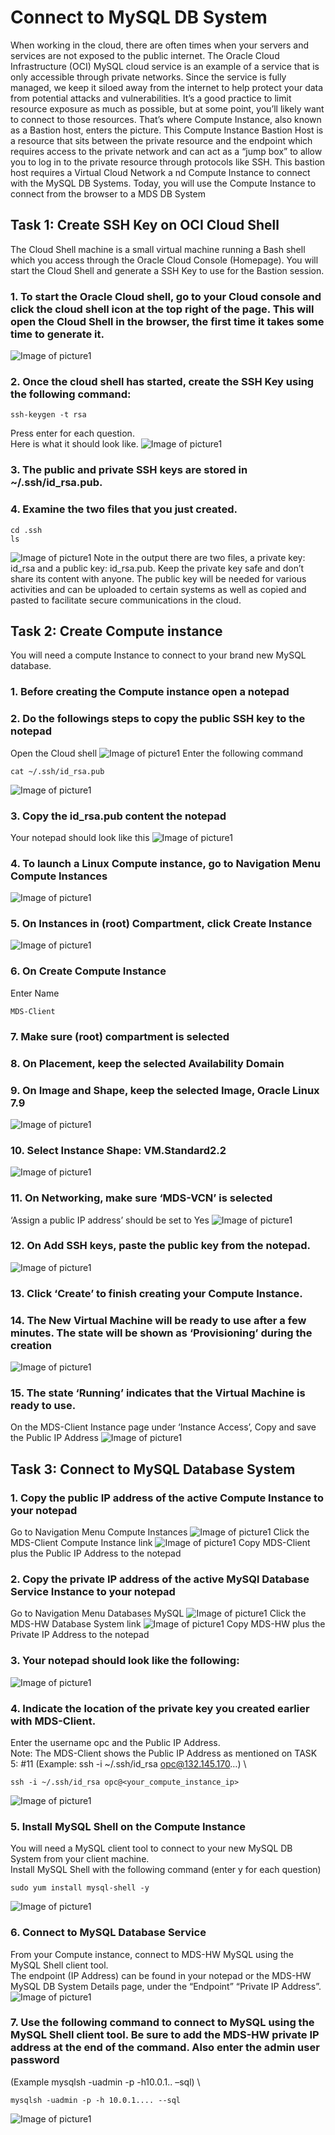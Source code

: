 # Connect to MySQL DB System
When working in the cloud, there are often times when your servers and services are not exposed to the public internet. 
The Oracle Cloud Infrastructure (OCI) MySQL cloud service is an example of a service that is only accessible through private networks. 
Since the service is fully managed, we keep it siloed away from the internet to help protect your data from potential attacks and vulnerabilities. 
It’s a good practice to limit resource exposure as much as possible, but at some point, you’ll likely want to connect to those resources. 
That’s where Compute Instance, also known as a Bastion host, enters the picture. 
This Compute Instance Bastion Host is a resource that sits between the private resource and the endpoint which requires access to the private network 
and can act as a “jump box” to allow you to log in to the private resource through protocols like SSH. This bastion host requires a Virtual Cloud Network a
nd Compute Instance to connect with the MySQL DB Systems.
Today, you will use the Compute Instance to connect from the browser to a MDS DB System

## Task 1: Create SSH Key on OCI Cloud Shell
The Cloud Shell machine is a small virtual machine running a Bash shell which you access through the Oracle Cloud Console (Homepage). You will start the Cloud Shell and generate a SSH Key to use for the Bastion session.
### 1. To start the Oracle Cloud shell, go to your Cloud console and click the cloud shell icon at the top right of the page. This will open the Cloud Shell in the browser, the first time it takes some time to generate it.
![Image of picture1](https://github.com/tripplea-sg/Heatwave_Workshop_Feb2022/blob/main/Images/cloudshell01.png)
### 2. Once the cloud shell has started, create the SSH Key using the following command:
```
ssh-keygen -t rsa
```
Press enter for each question. \
Here is what it should look like.
![Image of picture1](https://github.com/tripplea-sg/Heatwave_Workshop_Feb2022/blob/main/Images/ssh-key01.png)
### 3. The public and private SSH keys are stored in ~/.ssh/id_rsa.pub.
### 4. Examine the two files that you just created.
```
cd .ssh
ls
```
![Image of picture1](https://github.com/tripplea-sg/Heatwave_Workshop_Feb2022/blob/main/Images/ssh-ls-01.png)
Note in the output there are two files, a private key: id_rsa and a public key: id_rsa.pub. Keep the private key safe and don’t share its content with anyone. The public key will be needed for various activities and can be uploaded to certain systems as well as copied and pasted to facilitate secure communications in the cloud.

## Task 2: Create Compute instance
You will need a compute Instance to connect to your brand new MySQL database.
### 1. Before creating the Compute instance open a notepad
### 2. Do the followings steps to copy the public SSH key to the notepad
Open the Cloud shell 
![Image of picture1](https://github.com/tripplea-sg/Heatwave_Workshop_Feb2022/blob/main/Images/cloudshell-10.png)
Enter the following command
```
cat ~/.ssh/id_rsa.pub
```
![Image of picture1](https://github.com/tripplea-sg/Heatwave_Workshop_Feb2022/blob/main/Images/cloudshell-11.png)
### 3. Copy the id_rsa.pub content the notepad
Your notepad should look like this 
![Image of picture1](https://github.com/tripplea-sg/Heatwave_Workshop_Feb2022/blob/main/Images/notepad-rsa-key-1.png)
### 4. To launch a Linux Compute instance, go to Navigation Menu Compute Instances 
![Image of picture1](https://github.com/tripplea-sg/Heatwave_Workshop_Feb2022/blob/main/Images/05compute01.png)
### 5. On Instances in (root) Compartment, click Create Instance
![Image of picture1](https://github.com/tripplea-sg/Heatwave_Workshop_Feb2022/blob/main/Images/05compute02_00.png)
### 6. On Create Compute Instance
Enter Name
```
MDS-Client
```
### 7. Make sure (root) compartment is selected
### 8. On Placement, keep the selected Availability Domain
### 9. On Image and Shape, keep the selected Image, Oracle Linux 7.9
![Image of picture1](https://github.com/tripplea-sg/Heatwave_Workshop_Feb2022/blob/main/Images/05compute03.png)
### 10. Select Instance Shape: VM.Standard2.2
![Image of picture1](https://github.com/tripplea-sg/Heatwave_Workshop_Feb2022/blob/main/Images/05compute-shape.png)
### 11. On Networking, make sure ‘MDS-VCN’ is selected
‘Assign a public IP address’ should be set to Yes
![Image of picture1](https://github.com/tripplea-sg/Heatwave_Workshop_Feb2022/blob/main/Images/05compute04.png)
### 12. On Add SSH keys, paste the public key from the notepad.
![Image of picture1](https://github.com/tripplea-sg/Heatwave_Workshop_Feb2022/blob/main/Images/05compute-id-rsa-paste.png)
### 13. Click ‘Create’ to finish creating your Compute Instance.
### 14. The New Virtual Machine will be ready to use after a few minutes. The state will be shown as ‘Provisioning’ during the creation 
![Image of picture1](https://github.com/tripplea-sg/Heatwave_Workshop_Feb2022/blob/main/Images/05compute07.png)
### 15. The state ‘Running’ indicates that the Virtual Machine is ready to use.
On the MDS-Client Instance page under ‘Instance Access’, Copy and save the Public IP Address
![Image of picture1](https://github.com/tripplea-sg/Heatwave_Workshop_Feb2022/blob/main/Images/05compute08.png)

## Task 3: Connect to MySQL Database System
### 1. Copy the public IP address of the active Compute Instance to your notepad
Go to Navigation Menu Compute Instances 
![Image of picture1](https://github.com/tripplea-sg/Heatwave_Workshop_Feb2022/blob/main/Images/db-list.png)
Click the MDS-Client Compute Instance link 
![Image of picture1](https://github.com/tripplea-sg/Heatwave_Workshop_Feb2022/blob/main/Images/db-active.png)
Copy MDS-Client plus the Public IP Address to the notepad
### 2. Copy the private IP address of the active MySQl Database Service Instance to your notepad
Go to Navigation Menu Databases MySQL
![Image of picture1](https://github.com/tripplea-sg/Heatwave_Workshop_Feb2022/blob/main/Images/db-list.png)
Click the MDS-HW Database System link
![Image of picture1](https://github.com/tripplea-sg/Heatwave_Workshop_Feb2022/blob/main/Images/db-active.png)
Copy MDS-HW plus the Private IP Address to the notepad
### 3. Your notepad should look like the following: 
![Image of picture1](https://github.com/tripplea-sg/Heatwave_Workshop_Feb2022/blob/main/Images/notepad-rsa-key-compute-mds-1.png)
### 4. Indicate the location of the private key you created earlier with MDS-Client.
Enter the username opc and the Public IP Address. \
Note: The MDS-Client shows the Public IP Address as mentioned on TASK 5: #11
(Example: ssh -i ~/.ssh/id_rsa opc@132.145.170…) \
```
ssh -i ~/.ssh/id_rsa opc@<your_compute_instance_ip>
```
![Image of picture1](https://github.com/tripplea-sg/Heatwave_Workshop_Feb2022/blob/main/Images/06connect01-signin.png)
### 5. Install MySQL Shell on the Compute Instance
You will need a MySQL client tool to connect to your new MySQL DB System from your client machine. \
Install MySQL Shell with the following command (enter y for each question)
```
sudo yum install mysql-shell -y
```
![Image of picture1](https://github.com/tripplea-sg/Heatwave_Workshop_Feb2022/blob/main/Images/06connect02-shell.png)
### 6. Connect to MySQL Database Service
From your Compute instance, connect to MDS-HW MySQL using the MySQL Shell client tool. \
The endpoint (IP Address) can be found in your notepad or the MDS-HW MySQL DB System Details page, under the “Endpoint” “Private IP Address”.
![Image of picture1](https://github.com/tripplea-sg/Heatwave_Workshop_Feb2022/blob/main/Images/06connect03.png)
### 7. Use the following command to connect to MySQL using the MySQL Shell client tool. Be sure to add the MDS-HW private IP address at the end of the command. Also enter the admin user password
(Example mysqlsh -uadmin -p -h10.0.1.. –sql) \
```
mysqlsh -uadmin -p -h 10.0.1.... --sql
```
![Image of picture1](https://github.com/tripplea-sg/Heatwave_Workshop_Feb2022/blob/main/Images/06connect04-myslqsh.png)



